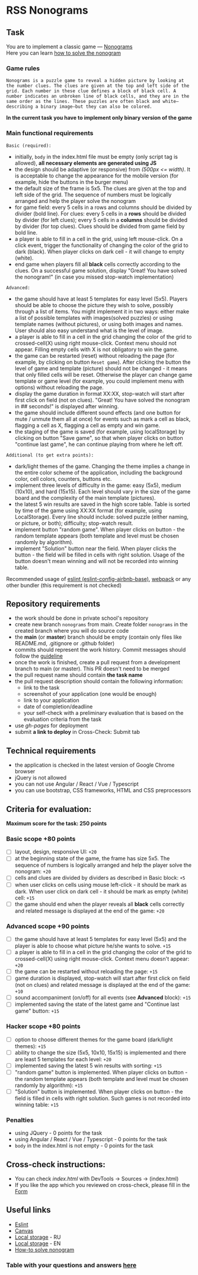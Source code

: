 # RSS Nonograms

## Task

You are to implement a classic game — [Nonograms](https://en.wikipedia.org/wiki/Nonogram)  
Here you can learn [how to solve the nonogram](https://nonograms-katana.fandom.com/wiki/Tips_for_solving)

### Game rules

`Nonograms is a puzzle game to reveal a hidden picture by looking at the number clues. The clues are given at the top and left side of the grid. Each number in these clue defines a block of black cell. A number indicates an unbroken line of black cells, and they are in the same order as the lines. These puzzles are often black and white—describing a binary image—but they can also be colored.`

**In the current task you have to implement only binary version of the game**

### Main functional requirements

`Basic (required):`

- initially, `body` in the index.html file must be empty (only script tag is allowed), **all necessary elements are generated using JS**
- the design should be adaptive (or responsive) from _(500px <= width)_. It is acceptable to change the appearance for the mobile version (for example, hide the buttons in the burger menu)
- the default size of the frame is 5x5. The clues are given at the top and left side of the grid. The sequence of numbers must be logically arranged and help the player solve the nonogram
- for game field: every 5 cells in a rows and columns should be divided by divider (bold line). For clues: every 5 cells in a **rows** should be divided by divider (for left clues); every 5 cells in a **columns** should be divided by divider (for top clues). Clues should be divided from game field by bold line.
- a player is able to fill in a cell in the grid, using left mouse-click. On a click event, trigger the functionality of changing the color of the grid to dark (black). When player clicks on dark cell - it will change to empty (white).
- end game when players fill all **black** cells correctly according to the clues. On a successful game solution, display "Great! You have solved the nonogram!" (in case you missed stop-watch implementation)

`Advanced:`

- the game should have at least 5 templates for easy level (5x5). Players should be able to choose the picture they wish to solve, possibly through a list of items. You might implement it in two ways: either make a list of possible templates with images(solved puzzles) or using template names (without pictures), or using both images and names. User should also easy understand what is the level of image.
- a player is able to fill in a cell in the grid changing the color of the grid to crossed-cell(X) using right mouse-click. Context menu should not appear. Filling empty cells with X is not obligatory to win the game.
- the game can be restarted (reset) without reloading the page (for example, by clicking on button `Reset game`). After clicking the button the level of game and template (picture) should not be changed - it means that only filled cells will be reset. Otherwise the player can change game template or game level (for example, you could implement menu with options) without reloading the page.
- display the game duration in format XX:XX, stop-watch will start after first click on field (not on clues). "Great! You have solved the nonogram in ## seconds!" is displayed after winning.
- the game should include different sound effects (and one button for mute / unmute them all at once) for events such as mark a cell as black, flagging a cell as X, flagging a cell as empty and win game.
- the staging of the game is saved (for example, using localStorage) by clicking on button "Save game", so that when player clicks on button "continue last game", he can continue playing from where he left off.

`Additional (to get extra points):`

- dark/light themes of the game. Changing the theme implies a change in the entire color scheme of the application, including the background color, cell colors, counters, buttons etc.
- implement three levels of difficulty in the game: easy (5x5), medium (10x10), and hard (15x15). Each level should vary in the size of the game board and the complexity of the main template (pictures).
- the latest 5 win results are saved in the high score table. Table is sorted by time of the game using XX:XX format (for example, using LocalStorage). Every line should include: solved puzzle (either naming, or picture, or both); difficulty; stop-watch result.
- implement button "random game". When player clicks on button - the random template appears (both template and level must be chosen randomly by algorithm).
- implement "Solution" button near the field. When player clicks the button - the field will be filled in cells with right solution. Usage of the button doesn't mean winning and will not be recorded into winning table.

Recommended usage of [eslint (eslint-config-airbnb-base)](https://eslint.org/), [webpack](https://webpack.js.org/) or any other bundler (this requirement is not checked)

## Repository requirements

- the work should be done in private school's repository
- create new branch `nonograms` from main. Create folder `nonograms` in the created branch where you will do source code
- the **main** (or **master**) branch should be empty (contain only files like README.md, .gitignore or .github folder)
- commits should represent the work history. Commit messages should follow the [guideline](https://www.conventionalcommits.org/en/v1.0.0/)
- once the work is finished, create a pull request from a development branch to main (or master). This PR doesn't need to be merged
- the pull request name should contain **the task name**
- the pull request description should contain the following information:
  - link to the task
  - screenshot of your application (one would be enough)
  - link to your application
  - date of completion/deadline
  - your self-check with a preliminary evaluation that is based on the evaluation criteria from the task
- use _gh-pages_ for deployment
- submit **a link to deploy** in Cross-Check: Submit tab

## Technical requirements

- the application is checked in the latest version of Google Chrome browser
- jQuery is not allowed
- you can not use Angular / React / Vue / Typescript
- you can use bootstrap, CSS frameworks, HTML and CSS preprocessors

## Criteria for evaluation:

**Maximum score for the task: 250 points**

### Basic scope +80 points

- [ ] layout, design, responsive UI: `+20`
- [ ] at the beginning state of the game, the frame has size 5x5. The sequence of numbers is logically arranged and help the player solve the nonogram: `+20`
- [ ] cells and clues are divided by dividers as described in Basic block: `+5`
- [ ] when user clicks on cells using mouse left-click - it should be mark as dark. When user click on dark cell - it should be mark as empty (white) cell: `+15`
- [ ] the game should end when the player reveals all **black** cells correctly and related message is displayed at the end of the game: `+20`

### Advanced scope +90 points

- [ ] the game should have at least 5 templates for easy level (5x5) and the player is able to choose what picture he/she wants to solve. `+15`
- [ ] a player is able to fill in a cell in the grid changing the color of the grid to crossed-cell(X) using right mouse-click. Context menu doesn't appear: `+20`
- [ ] the game can be restarted without reloading the page: `+15`
- [ ] game duration is displayed, stop-watch will start after first click on field (not on clues) and related message is displayed at the end of the game: `+10`
- [ ] sound accompaniment (on/off) for all events (see **Advanced** block): `+15`
- [ ] implemented saving the state of the latest game and "Continue last game" button: `+15`

### Hacker scope +80 points

- [ ] option to choose different themes for the game board (dark/light themes): `+15`
- [ ] ability to change the size (5x5, 10x10, 15x15) is implemented and there are least 5 templates for each level: `+20`
- [ ] implemented saving the latest 5 win results with sorting: `+15`
- [ ] "random game" button is implemented. When player clicks on button - the random template appears (both template and level must be chosen randomly by algorithm): `+15`
- [ ] "Solution" button is implemented. When player clicks on button - the field is filled in cells with right solution. Such games is not recorded into winning table: `+15`

### Penalties

- using JQuery - 0 points for the task
- using Angular / React / Vue / Typescript - 0 points for the task
- `body` in the index.html is not empty - 0 points for the task

## Cross-check instructions:

- You can check _index.html_ with DevTools -> Sources -> (index.html)
- If you like the app which you reviewed on cross-check, please fill in the [Form](https://docs.google.com/forms/d/e/1FAIpQLScQZgKqy1nmXOrCWOMBth6-19RSKedeNunJ31lVj4ycj8b2dA/viewform?usp=sf_link)

## Useful links

- [Eslint](https://eslint.org/)
- [Canvas](https://developer.mozilla.org/en-US/docs/Web/API/Canvas_API/Tutorial)
- [Local storage](https://learn.javascript.ru/localstorage) - RU
- [Local storage](https://javascript.info/localstorage) - EN
- [How-to solve nonogram](https://www.youtube.com/watch?v=TCqZ5p0dmC0)

### Table with your questions and answers [here](https://docs.google.com/spreadsheets/d/1iWoq1KK2DQnLR9SNmSeUjURQ_OlKMXfVNwDTV6AUJp4/edit?usp=sharing)
